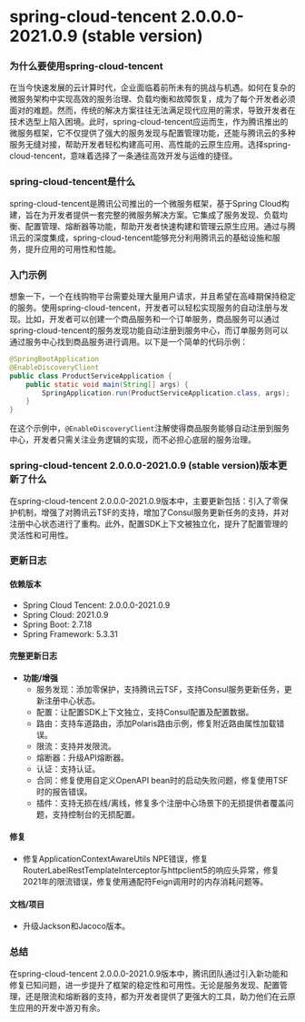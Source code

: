 # spring-cloud-tencent 2.0.0.0-2021.0.9 (stable version)
### 为什么要使用spring-cloud-tencent

在当今快速发展的云计算时代，企业面临着前所未有的挑战与机遇。如何在复杂的微服务架构中实现高效的服务治理、负载均衡和故障恢复，成为了每个开发者必须面对的难题。然而，传统的解决方案往往无法满足现代应用的需求，导致开发者在技术选型上陷入困境。此时，spring-cloud-tencent应运而生，作为腾讯推出的微服务框架，它不仅提供了强大的服务发现与配置管理功能，还能与腾讯云的多种服务无缝对接，帮助开发者轻松构建高可用、高性能的云原生应用。选择spring-cloud-tencent，意味着选择了一条通往高效开发与运维的捷径。

### spring-cloud-tencent是什么

spring-cloud-tencent是腾讯公司推出的一个微服务框架，基于Spring Cloud构建，旨在为开发者提供一套完整的微服务解决方案。它集成了服务发现、负载均衡、配置管理、熔断器等功能，帮助开发者快速构建和管理云原生应用。通过与腾讯云的深度集成，spring-cloud-tencent能够充分利用腾讯云的基础设施和服务，提升应用的可用性和性能。

### 入门示例

想象一下，一个在线购物平台需要处理大量用户请求，并且希望在高峰期保持稳定的服务。使用spring-cloud-tencent，开发者可以轻松实现服务的自动注册与发现。比如，开发者可以创建一个商品服务和一个订单服务，商品服务可以通过spring-cloud-tencent的服务发现功能自动注册到服务中心，而订单服务则可以通过服务中心找到商品服务进行调用。以下是一个简单的代码示例：

```java
@SpringBootApplication
@EnableDiscoveryClient
public class ProductServiceApplication {
    public static void main(String[] args) {
        SpringApplication.run(ProductServiceApplication.class, args);
    }
}
```

在这个示例中，`@EnableDiscoveryClient`注解使得商品服务能够自动注册到服务中心，开发者只需关注业务逻辑的实现，而不必担心底层的服务治理。

### spring-cloud-tencent 2.0.0.0-2021.0.9 (stable version)版本更新了什么

在spring-cloud-tencent 2.0.0.0-2021.0.9版本中，主要更新包括：引入了零保护机制，增强了对腾讯云TSF的支持，增加了Consul服务更新任务的支持，并对注册中心状态进行了重构。此外，配置SDK上下文被独立化，提升了配置管理的灵活性和可用性。

### 更新日志

#### 依赖版本
- Spring Cloud Tencent: 2.0.0.0-2021.0.9
- Spring Cloud: 2021.0.9
- Spring Boot: 2.7.18
- Spring Framework: 5.3.31

#### 完整更新日志
- **功能/增强**
  - 服务发现：添加零保护，支持腾讯云TSF，支持Consul服务更新任务，更新注册中心状态。
  - 配置：让配置SDK上下文独立，支持Consul配置及配置数据。
  - 路由：支持车道路由，添加Polaris路由示例，修复附近路由属性加载错误。
  - 限流：支持并发限流。
  - 熔断器：升级API熔断器。
  - 认证：支持认证。
  - 合同：修复使用自定义OpenAPI bean时的启动失败问题，修复使用TSF时的报告错误。
  - 插件：支持无损在线/离线，修复多个注册中心场景下的无损提供者覆盖问题，支持控制台的无损配置。

#### 修复
- 修复ApplicationContextAwareUtils NPE错误，修复RouterLabelRestTemplateInterceptor与httpclient5的响应头异常，修复2021年的限流错误，修复使用通配符Feign调用时的内存消耗问题等。

#### 文档/项目
- 升级Jackson和Jacoco版本。

### 总结

在spring-cloud-tencent 2.0.0.0-2021.0.9版本中，腾讯团队通过引入新功能和修复已知问题，进一步提升了框架的稳定性和可用性。无论是服务发现、配置管理，还是限流和熔断器的支持，都为开发者提供了更强大的工具，助力他们在云原生应用的开发中游刃有余。